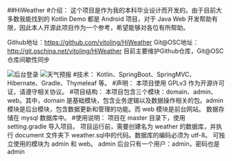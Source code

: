 ##HiWeather
#介绍：
这个项目是作为我的本科毕业设计而开发的。由于目前大多数我能找到的 Kotlin Demo 都是 Android 项目，对于 Java Web 开发帮助有限，因此本人开源此项目作为一个参考，希望能够对各位有所帮助。

Github地址：https://github.com/vitoling/HiWeather
Git@OSC地址：http://git.oschina.net/vitoling/HiWeather
目前主要维护Github仓库，Git@OSC仓库间歇性同步

![后台登录](http://git.oschina.net/uploads/images/2016/0612/174557_b82d3bfa_459585.jpeg "后台登录页")
![天气预报](http://git.oschina.net/uploads/images/2016/0612/174757_f80614b2_459585.jpeg "网站天气预报页面")
#技术：
Kotlin、SpringBoot、SpringMVC、Hibernate、Gradle、Thymeleaf 等。
#声明：
本项目使用 GPLv3 作为开源许可证，请遵守相关协议。
#项目结构：
本项目包含三个模块：domain、admin、web。其中，domain 是基础模块，包含业务逻辑以及数据操作相关的包。admin 模块是后台模块，包含数据更新和管理的功能。而 web 模块是前台网站。
数据存储在 mysql 数据库中。
#使用说明：
项目在 master 目录下，使用 setting.gradle 导入项目。
项目运行前，需要创建名为 weather 的数据库，并执行 document 文件夹下 weather.sql中的代码。数据库的编码必须为 utf-8。
可独立使用的模块为 admin 和 web。
admin 后台只有一个用户：admin，密码也是 admin